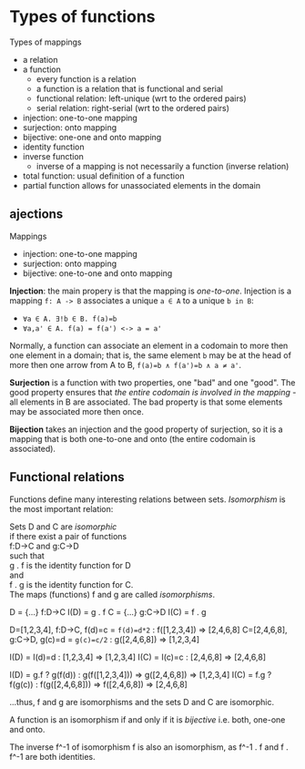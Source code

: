 # Types of functions

Types of mappings
- a relation
- a function
  - every function is a relation
  - a function is a relation that is functional and serial
  - functional relation: left-unique (wrt to the ordered pairs)
  - serial relation: right-serial (wrt to the ordered pairs)
- injection: one-to-one mapping
- surjection: onto mapping
- bijective: one-one and onto mapping
- identity function
- inverse function
  - inverse of a mapping is not necessarily a function (inverse relation)
- total function: usual definition of a function
- partial function allows for unassociated elements in the domain



## ajections

Mappings
- injection: one-to-one mapping
- surjection: onto mapping
- bijective: one-to-one and onto mapping

**Injection**: the main propery is that the mapping is *one-to-one*. Injection is a mapping `f: A -> B` associates a unique `a ∈ A` to a unique `b in B`:
- `∀a ∈ A. ∃!b ∈ B. f(a)=b`
- `∀a,a' ∈ A. f(a) = f(a') <-> a = a'`

Normally, a function can associate an element in a codomain to more then one element in a domain; that is, the same element `b` may be at the head of more then one arrow from A to B, `f(a)=b ∧ f(a')=b ∧ a ≠ a'`.

**Surjection** is a function with two properties, one "bad" and one "good".
The good property ensures that *the entire codomain is involved in the mapping* - all elements in B are associated. The bad property is that some elements may be associated more then once.

**Bijection** takes an injection and the good property of surjection, so it is a mapping that is both one-to-one and onto (the entire codomain is associated).




## Functional relations

Functions define many interesting relations between sets.
*Isomorphism* is the most important relation:

Sets D and C are *isomorphic*    
if there exist a pair of functions    
f:D->C and g:C->D    
such that   
g . f is the identity function for D   
and    
f . g is the identity function for C.   
The maps (functions) f and g are called *isomorphisms*.

D = {...}    f:D->C    I(D) = g . f
C = {...}    g:C->D    I(C) = f . g

D=[1,2,3,4], f:D->C, f(d)=c = `f(d)=d*2` : f([1,2,3,4]) => [2,4,6,8]
C=[2,4,6,8], g:C->D, g(c)=d = `g(c)=c/2` : g([2,4,6,8]) => [1,2,3,4]

I(D) = I(d)=d : [1,2,3,4] => [1,2,3,4]
I(C) = I(c)=c : [2,4,6,8] => [2,4,6,8]

I(D) = g.f ? g(f(d)) : g(f([1,2,3,4])) => g([2,4,6,8]) => [1,2,3,4]
I(C) = f.g ? f(g(c)) : f(g([2,4,6,8])) => f([2,4,6,8]) => [2,4,6,8]

...thus, f and g are isomorphisms and the sets D and C are isomorphic.

A function is an isomorphism if and only if it is *bijective* i.e. both, one-one and onto.

The inverse f^-1 of isomorphism f is also an isomorphism, as 
f^-1 . f 
and 
f . f^-1 
are both identities.
